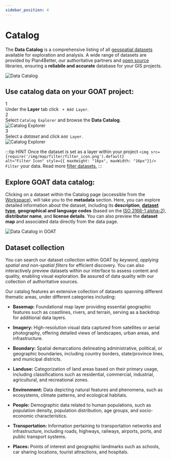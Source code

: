 ```yaml
---
sidebar_position: 4
---
```


# Catalog

The **Data Catalog** is a comprehensive listing of all [geospatial datasets](../further_reading/glossary#geospatial-data) available for exploration and analysis. A wide range of datasets are provided by Plan4Better, our authoritative partners and [open source](../further_reading/glossary#open-source) libraries, ensuring a **reliabile and accurate** database for your GIS projects.

<div class="content"><img src={require('/img/workspace/catalog/catalog-menu.png').default} alt="Data Catalog" style={{ maxHeight: "700px", maxWidth: "160px"}}/></div>


## Use catalog data on your GOAT project:

<div class="step">
  <div class="step-number">1</div>
  <div class="content"> Under the <b>Layer</b> tab click <code> + Add Layer</code>.</div>
</div>

<div class="step">
  <div class="step-number">2</div>
  <div class="content"> Select <code>Catalog Explorer</code> and browse the <b>Data Catalog</b>.</div>
</div>

<div class="content"><img src={require('/img/workspace/catalog/catalog-explorer.png').default} alt="Catalog Explorer" style={{ maxHeight: "700px", maxWidth: "160px"}}/></div>

<div class="step">
  <div class="step-number">3</div>
  <div class="content"> Select a <i>dataset</i> and click <code>Add Layer</code>.</div>
</div>

<div class="content"><img src={require('/img/workspace/catalog/add-layer.png').default} alt="Catalog Explorer" style={{ maxHeight: "700px", maxWidth: "400px"}}/></div>

:::tip HINT
Once the dataset is set as a layer within your project <code><img src={require('/img/map/filter/filter_icon.png').default} alt="Filter Icon" style={{ maxHeight: "16px", maxWidth: "16px"}}/> Filter</code> your data. Read more [filter datasets.](../workspace/datasets#filter-datasets "Filter dataset")
:::

## Explore GOAT data catalog:

Clicking on a dataset within the Catalog page (accessible from the [Workspace](../category/workspace)), will take you to the **metadata** section. Here, you can explore detailed information about the dataset, including its **description**, **[dataset type](../data/dataset_types)**, **geographical and language codes** (based on the [ISO 3166-1 alpha-2](https://www.iso.org/iso-3166-country-codes.html)), **distributor name**, and **license details**. You can also preview the **dataset map** and associated data directly from the data page.

![Data Catalog in GOAT](/img/workspace/catalog/catalog_general.png "Data Catalog in GOAT")

## Dataset collection
You can search our dataset collection within GOAT by *keyword, applying spatial and non-spatial filters* for efficient discovery. You can also interactively preview datasets within our interface to assess content and quality, enabling visual exploration. Be assured of data quality with our collection of authoritative sources.

Our catalog features an extensive collection of datasets spanning different thematic areas, under different categories including:

- **Basemap:** Foundational map layer providing essential geographic features such as coastlines, rivers, and terrain, serving as a backdrop for additional data layers.

- **Imagery:** High-resolution visual data captured from satellites or aerial photography, offering detailed views of landscapes, urban areas, and infrastructure.

- **Boundary:** Spatial demarcations delineating administrative, political, or geographic boundaries, including country borders, state/province lines, and municipal districts.

- **Landuse:** Categorization of land areas based on their primary usage, including classifications such as residential, commercial, industrial, agricultural, and recreational zones.

- **Environment:** Data depicting natural features and phenomena, such as ecosystems, climate patterns, and ecological habitats.

- **People:** Demographic data related to human populations, such as population density, population distribution, age groups, and socio-economic characteristics.

- **Transportation:** Information pertaining to transportation networks and infrastructure, including roads, highways, railways, airports, ports, and public transport systems.

- **Places:** Points of interest and geographic landmarks such as schools, car sharing locations, tourist attractions, and hospitals.